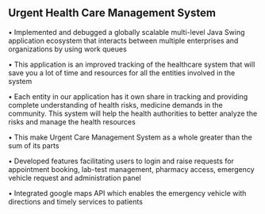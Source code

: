 Urgent Health Care Management System
----------------------------------------

• Implemented and debugged a globally scalable multi-level Java Swing application ecosystem that interacts between multiple enterprises and organizations by using work queues 

• This application is an improved tracking of the healthcare system that will save you a lot of time and resources for all the entities involved in the system

• Each entity in our application has it own share in tracking and providing complete understanding of health risks, medicine demands in the community. This system will help the health authorities to better analyze the risks and manage the health resources

• This make Urgent Care Management System as a whole greater than the sum of its parts

• Developed features facilitating users to login and raise requests for appointment booking, lab-test management, pharmacy access, emergency vehicle request and administration panel 

• Integrated google maps API which enables the emergency vehicle with directions and timely services to patients



